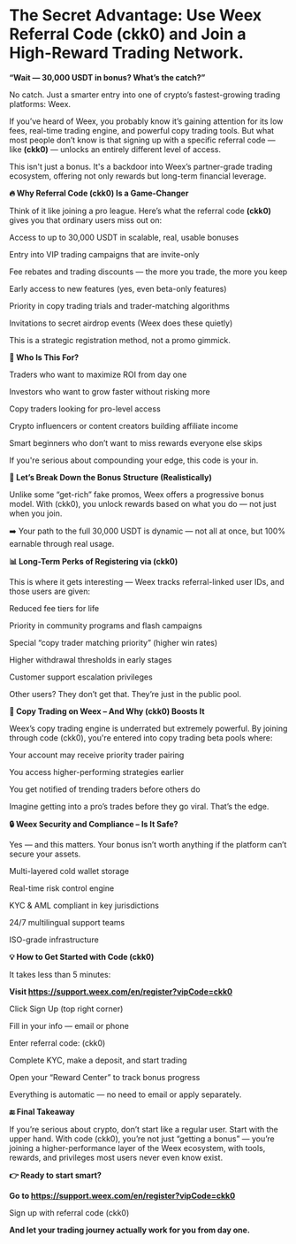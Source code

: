 # The Secret Advantage: Use Weex Referral Code (ckk0) and Join a High-Reward Trading Network.

 **“Wait — 30,000 USDT in bonus? What’s the catch?”**

No catch. Just a smarter entry into one of crypto’s fastest-growing trading platforms: Weex.

If you’ve heard of Weex, you probably know it’s gaining attention for its low fees, real-time trading engine, and powerful copy trading tools. But what most people don’t know is that signing up with a specific referral code — like **(ckk0)** — unlocks an entirely different level of access.

This isn't just a bonus. It's a backdoor into Weex’s partner-grade trading ecosystem, offering not only rewards but long-term financial leverage.

**🔥 Why Referral Code (ckk0) Is a Game-Changer**

Think of it like joining a pro league. Here’s what the referral code **(ckk0)** gives you that ordinary users miss out on:

Access to up to 30,000 USDT in scalable, real, usable bonuses

Entry into VIP trading campaigns that are invite-only

Fee rebates and trading discounts — the more you trade, the more you keep

Early access to new features (yes, even beta-only features)

Priority in copy trading trials and trader-matching algorithms

Invitations to secret airdrop events (Weex does these quietly)

This is a strategic registration method, not a promo gimmick.

**💼 Who Is This For?**

Traders who want to maximize ROI from day one

Investors who want to grow faster without risking more

Copy traders looking for pro-level access

Crypto influencers or content creators building affiliate income

Smart beginners who don’t want to miss rewards everyone else skips

If you're serious about compounding your edge, this code is your in.

**🧠 Let’s Break Down the Bonus Structure (Realistically)**

Unlike some “get-rich” fake promos, Weex offers a progressive bonus model. With (ckk0), you unlock rewards based on what you do — not just when you join.

➡️ Your path to the full 30,000 USDT is dynamic — not all at once, but 100% earnable through real usage.

**📊 Long-Term Perks of Registering via (ckk0)**

This is where it gets interesting — Weex tracks referral-linked user IDs, and those users are given:

Reduced fee tiers for life

Priority in community programs and flash campaigns

Special “copy trader matching priority” (higher win rates)

Higher withdrawal thresholds in early stages

Customer support escalation privileges

Other users? They don’t get that. They’re just in the public pool.

**🚀 Copy Trading on Weex – And Why (ckk0) Boosts It**

Weex’s copy trading engine is underrated but extremely powerful. By joining through code (ckk0), you're entered into copy trading beta pools where:

Your account may receive priority trader pairing

You access higher-performing strategies earlier

You get notified of trending traders before others do

Imagine getting into a pro’s trades before they go viral. That’s the edge.

**🔒 Weex Security and Compliance – Is It Safe?**

Yes — and this matters. Your bonus isn’t worth anything if the platform can’t secure your assets.

Multi-layered cold wallet storage

Real-time risk control engine

KYC & AML compliant in key jurisdictions

24/7 multilingual support teams

ISO-grade infrastructure

**💡 How to Get Started with Code (ckk0)**

It takes less than 5 minutes:

**Visit https://support.weex.com/en/register?vipCode=ckk0**

Click Sign Up (top right corner)

Fill in your info — email or phone

Enter referral code: (ckk0)

Complete KYC, make a deposit, and start trading

Open your “Reward Center” to track bonus progress

Everything is automatic — no need to email or apply separately.

**🔚 Final Takeaway**

If you’re serious about crypto, don’t start like a regular user. Start with the upper hand. With code (ckk0), you’re not just “getting a bonus” — you’re joining a higher-performance layer of the Weex ecosystem, with tools, rewards, and privileges most users never even know exist.

**👉 Ready to start smart?**

**Go to https://support.weex.com/en/register?vipCode=ckk0**

Sign up with referral code (ckk0)

**And let your trading journey actually work for you from day one.**
